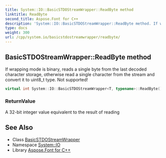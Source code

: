 ```yaml
---
title: System::IO::BasicSTDOStreamWrapper::ReadByte method
linktitle: ReadByte
second_title: Aspose.Font for C++
description: 'System::IO::BasicSTDOStreamWrapper::ReadByte method. If wrapping mode is binary, reads a single byte from the last decoded character storage, otherwise read a single character from the stream and convert it to uint8_t type. Not supported! in C++.'
type: docs
weight: 300
url: /cpp/system.io/basicstdostreamwrapper/readbyte/
---
```

## BasicSTDOStreamWrapper::ReadByte method


If wrapping mode is binary, reads a single byte from the last decoded character storage, otherwise read a single character from the stream and convert it to uint8_t type. Not supported!

```cpp
virtual int System::IO::BasicSTDOStreamWrapper<T, typename>::ReadByte() override
```


### ReturnValue

A 32-bit integer value equivalent to the result of reading

## See Also

* Class [BasicSTDOStreamWrapper](../)
* Namespace [System::IO](../../)
* Library [Aspose.Font for C++](../../../)
